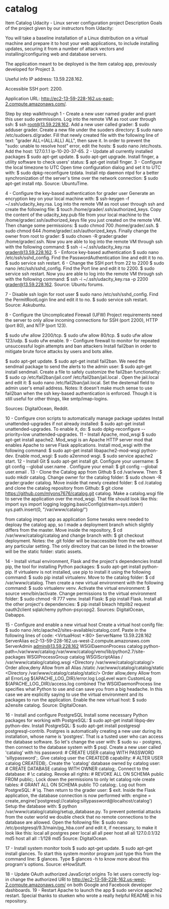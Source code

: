 # catalog
Item Catalog
Udacity - Linux server configuration project
Description
Goals of the project given by our instructors from Udacity:

You will take a baseline installation of a Linux distribution on a virtual machine and prepare it to host your web applications, to include installing updates, securing it from a number of attack vectors and installing/configuring web and database servers.

The application meant to be deployed is the Item catalog app, previously developed for Project 3.

Useful info
IP address: 13.59.228.162.

Accessible SSH port: 2200.

Application URL: http://ec2-13-59-228-162.us-east-2.compute.amazonaws.com/.

Step by step walkthrough
1 - Create a new user named grader and grant this user sudo permissions.
Log into the remote VM as root user through ssh: $ ssh root@13.59.228.162.
Add a new user called grader: $ sudo adduser grader.
Create a new file under the suoders directory: $ sudo nano /etc/sudoers.d/grader. Fill that newly created file with the following line of text: "grader ALL=(ALL:ALL) ALL", then save it.
In order to prevent the "sudo: unable to resolve host" error, edit the hosts:
$ sudo nano /etc/hosts.
Add the host: 127.0.1.1 ip-10-20-37-65.
2 - Update all currently installed packages
$ sudo apt-get update.
$ sudo apt-get upgrade.
Install finger, a utility software to check users' status: $ apt-get install finger.
3 - Configure the local timezone to UTC
Open time configuration dialog and set it to UTC with: $ sudo dpkg-reconfigure tzdata.
Install ntp daemon ntpd for a better synchronization of the server's time over the network connection: $ sudo apt-get install ntp.
Source: UbuntuTime.

4 - Configure the key-based authentication for grader user
Generate an encryption key on your local machine with: $ ssh-keygen -f ~/.ssh/udacity_key.rsa.
Log into the remote VM as root user through ssh and create the following file: $ touch /home/grader/.ssh/authorized_keys.
Copy the content of the udacity_key.pub file from your local machine to the /home/grader/.ssh/authorized_keys file you just created on the remote VM. Then change some permissions:
$ sudo chmod 700 /home/grader/.ssh.
$ sudo chmod 644 /home/grader/.ssh/authorized_keys.
Finally change the owner from root to grader: $ sudo chown -R grader:grader /home/grader/.ssh.
Now you are able to log into the remote VM through ssh with the following command: $ ssh -i ~/.ssh/udacity_key.rsa grader@13.59.228.162.
5 - Enforce key-based authentication
$ sudo nano /etc/ssh/sshd_config. Find the PasswordAuthentication line and edit it to no.
$ sudo service ssh restart.
6 - Change the SSH port from 22 to 2200
$ sudo nano /etc/ssh/sshd_config. Find the Port line and edit it to 2200.
$ sudo service ssh restart.
Now you are able to log into the remote VM through ssh with the following command: $ ssh -i ~/.ssh/udacity_key.rsa -p 2200 grader@13.59.228.162.
Source: Ubuntu forums.

7 - Disable ssh login for root user
$ sudo nano /etc/ssh/sshd_config. Find the PermitRootLogin line and edit it to no.
$ sudo service ssh restart.
Source: Askubuntu.

8 - Configure the Uncomplicated Firewall (UFW)
Project requirements need the server to only allow incoming connections for SSH (port 2200), HTTP (port 80), and NTP (port 123).

$ sudo ufw allow 2200/tcp.
$ sudo ufw allow 80/tcp.
$ sudo ufw allow 123/udp.
$ sudo ufw enable.
9 - Configure firewall to monitor for repeated unsuccessful login attempts and ban attackers
Install fail2ban in order to mitigate brute force attacks by users and bots alike.

$ sudo apt-get update.
$ sudo apt-get install fail2ban.
We need the sendmail package to send the alerts to the admin user: $ sudo apt-get install sendmail.
Create a file to safely customize the fail2ban functionality: $ sudo cp /etc/fail2ban/jail.conf /etc/fail2ban/jail.local .
Open the jail.local and edit it: $ sudo nano /etc/fail2ban/jail.local. Set the destemail field to admin user's email address.
Notes: It doesn't make much sense to use fail2ban when the ssh key-based authentication is enforced. Though it is still useful for other things, like smtp/imap-logins.

Sources: DigitalOcean, Reddit.

10 - Configure cron scripts to automatically manage package updates
Install unattended-upgrades if not already installed: $ sudo apt-get install unattended-upgrades.
To enable it, do: $ sudo dpkg-reconfigure --priority=low unattended-upgrades.
11 - Install Apache, mod_wsgi
$ sudo apt-get install apache2.
Mod_wsgi is an Apache HTTP server mod that enables Apache to serve Flask applications. Install mod_wsgi with the following command: $ sudo apt-get install libapache2-mod-wsgi python-dev.
Enable mod_wsgi: $ sudo a2enmod wsgi.
$ sudo service apache2 start.
12 - Install Git
$ sudo apt-get install git.
Configure your username: $ git config --global user.name <username>.
Configure your email: $ git config --global user.email <email>.
13 - Clone the Catalog app from Github
$ cd /var/www. Then: $ sudo mkdir catalog.
Change owner for the catalog folder: $ sudo chown -R grader:grader catalog.
Move inside that newly created folder: $ cd /catalog and clone the catalog repository from Github: $ git clone https://github.com/mlyons7676/catalog.git catalog.
Make a catalog.wsgi file to serve the application over the mod_wsgi. That file should look like this:
import sys
import logging
logging.basicConfig(stream=sys.stderr)
sys.path.insert(0, "/var/www/catalog/")

from catalog import app as application
Some tweaks were needed to deploay the catalog app, so I made a deployment branch which slightly differs from the master. Move inside the repository, $ cd /var/www/catalog/catalog and change branch with: $ git checkout deployment.
Notes: the .git folder will be inaccessible from the web without any particular setting. The only directory that can be listed in the browser will be the static folder: static assets.

14 - Install virtual environment, Flask and the project's dependencies
Install pip, the tool for installing Python packages: $ sudo apt-get install python-pip.
If virtualenv is not installed, use pip to install it using the following command: $ sudo pip install virtualenv.
Move to the catalog folder: $ cd /var/www/catalog. Then create a new virtual environment with the following command: $ sudo virtualenv venv.
Activate the virtual environment: $ source venv/bin/activate.
Change permissions to the virtual environment folder: $ sudo chmod -R 777 venv.
Install Flask: $ pip install Flask.
Install all the other project's dependencies: $ pip install bleach httplib2 request oauth2client sqlalchemy python-psycopg2.
Sources: DigitalOcean, Dabapps.

15 - Configure and enable a new virtual host
Create a virtual host conifg file: $ sudo nano /etc/apache2/sites-available/catalog.conf.
Paste in the following lines of code:
<VirtualHost *:80>
    ServerName 13.59.228.162
    ServerAlias ec2-13-59-228-162.us-west-2.compute.amazonaws.com
    ServerAdmin admin@13.59.228.162
    WSGIDaemonProcess catalog python-path=/var/www/catalog:/var/www/catalog/venv/lib/python2.7/site-packages
    WSGIProcessGroup catalog
    WSGIScriptAlias / /var/www/catalog/catalog.wsgi
    <Directory /var/www/catalog/catalog/>
        Order allow,deny
        Allow from all
    </Directory>
    Alias /static /var/www/catalog/catalog/static
    <Directory /var/www/catalog/catalog/static/>
        Order allow,deny
        Allow from all
    </Directory>
    ErrorLog ${APACHE_LOG_DIR}/error.log
    LogLevel warn
    CustomLog ${APACHE_LOG_DIR}/access.log combined
</VirtualHost>
The WSGIDaemonProcess line specifies what Python to use and can save you from a big headache. In this case we are explicitly saying to use the virtual environment and its packages to run the application.
Enable the new virtual host: $ sudo a2ensite catalog.
Source: DigitalOcean.

16 - Install and configure PostgreSQL
Install some necessary Python packages for working with PostgreSQL: $ sudo apt-get install libpq-dev python-dev.
Install PostgreSQL: $ sudo apt-get install postgresql postgresql-contrib.
Postgres is automatically creating a new user during its installation, whose name is 'postgres'. That is a tusted user who can access the database software. So let's change the user with: $ sudo su - postgres, then connect to the database system with $ psql.
Create a new user called 'catalog' with his password: # CREATE USER catalog WITH PASSWORD 'sillypassword';.
Give catalog user the CREATEDB capability: # ALTER USER catalog CREATEDB;.
Create the 'catalog' database owned by catalog user: # CREATE DATABASE catalog WITH OWNER catalog;.
Connect to the database: # \c catalog.
Revoke all rights: # REVOKE ALL ON SCHEMA public FROM public;.
Lock down the permissions to only let catalog role create tables: # GRANT ALL ON SCHEMA public TO catalog;.
Log out from PostgreSQL: # \q. Then return to the grader user: $ exit.
Inside the Flask application, the database connection is now performed with:
engine = create_engine('postgresql://catalog:sillypassword@localhost/catalog')
Setup the database with: $ python /var/www/catalog/catalog/setup_database.py.
To prevent potential attacks from the outer world we double check that no remote connections to the database are allowed. Open the following file: $ sudo nano /etc/postgresql/9.3/main/pg_hba.conf and edit it, if necessary, to make it look like this:
local   all             postgres                                peer
local   all             all                                     peer
host    all             all             127.0.0.1/32            md5
host    all             all             ::1/128                 md5
Source: DigitalOcean.

17 - Install system monitor tools
$ sudo apt-get update.
$ sudo apt-get install glances.
To start this system monitor program just type this from the command line: $ glances.
Type $ glances -h to know more about this program's options.
Source: eHowStuff.

18 - Update OAuth authorized JavaScript origins
To let users correctly log-in change the authorized URI to http://ec2-13-59-228-162.us-west-2.compute.amazonaws.com/ on both Google and Facebook developer dashboards.
19 - Restart Apache to launch the app
$ sudo service apache2 restart.
Special thanks to stueken who wrote a really helpful README in his repository.
